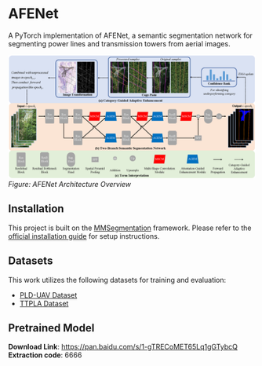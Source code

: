 
# AFENet

A PyTorch implementation of AFENet, a semantic segmentation network for segmenting power lines and transmission towers from aerial images.

![AFENet](AFENet.png)  
*Figure: AFENet Architecture Overview*

## Installation

This project is built on the [MMSegmentation](https://github.com/open-mmlab/mmsegmentation) framework. Please refer to the [official installation guide](https://mmsegmentation.readthedocs.io/en/latest/get_started.html) for setup instructions.

## Datasets

This work utilizes the following datasets for training and evaluation:
*   [PLD-UAV Dataset](https://github.com/SnorkerHeng/PLD-UAV)
*   [TTPLA Dataset](https://github.com/R3ab/ttpla_dataset.git)

## Pretrained Model

**Download Link**: https://pan.baidu.com/s/1-gTRECoMET65Lq1gGTybcQ  
**Extraction code**: 6666
